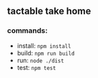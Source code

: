 ## tactable take home

### commands:
- install: `npm install`
- build: `npm run build`
- run: `node ./dist`
- test: `npm test`
